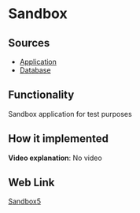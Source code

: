 # Sandbox

## Sources

- [Application](https://github.com/fraplat/FractalPlatform/tree/main/FractalPlatform.Examples/Applications/Sandbox5/Sandbox1Application.cs)
- [Database](https://github.com/fraplat/FractalPlatform/tree/main/FractalPlatform.Examples/Databases/Sandbox5)

## Functionality

Sandbox application for test purposes

## How it implemented

**Video explanation**: No video

## Web Link

[Sandbox5](https://fraplat.tech/mars/Sandbox5)

